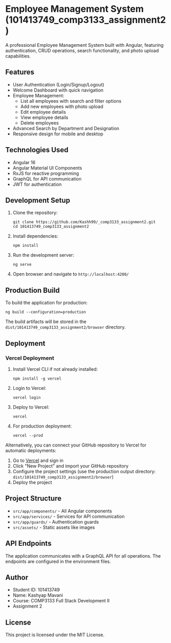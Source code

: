 # Employee Management System (101413749_comp3133_assignment2)

A professional Employee Management System built with Angular, featuring authentication, CRUD operations, search functionality, and photo upload capabilities.

## Features

- User Authentication (Login/Signup/Logout)
- Welcome Dashboard with quick navigation
- Employee Management:
  - List all employees with search and filter options
  - Add new employees with photo upload
  - Edit employee details
  - View employee details
  - Delete employees
- Advanced Search by Department and Designation
- Responsive design for mobile and desktop

## Technologies Used

- Angular 16
- Angular Material UI Components
- RxJS for reactive programming
- GraphQL for API communication
- JWT for authentication

## Development Setup

1. Clone the repository:
   ```
   git clone https://github.com/Kashh99/_comp3133_assignment2.git
   cd 101413749_comp3133_assignment2
   ```

2. Install dependencies:
   ```
   npm install
   ```

3. Run the development server:
   ```
   ng serve
   ```

4. Open browser and navigate to `http://localhost:4200/`

## Production Build

To build the application for production:

```
ng build --configuration=production
```

The build artifacts will be stored in the `dist/101413749_comp3133_assignment2/browser` directory.

## Deployment

### Vercel Deployment

1. Install Vercel CLI if not already installed:
   ```
   npm install -g vercel
   ```

2. Login to Vercel:
   ```
   vercel login
   ```

3. Deploy to Vercel:
   ```
   vercel
   ```

4. For production deployment:
   ```
   vercel --prod
   ```

Alternatively, you can connect your GitHub repository to Vercel for automatic deployments:

1. Go to [Vercel](https://vercel.com/) and sign in
2. Click "New Project" and import your GitHub repository
3. Configure the project settings (use the production output directory: `dist/101413749_comp3133_assignment2/browser`)
4. Deploy the project

## Project Structure

- `src/app/components/` - All Angular components
- `src/app/services/` - Services for API communication
- `src/app/guards/` - Authentication guards
- `src/assets/` - Static assets like images

## API Endpoints

The application communicates with a GraphQL API for all operations. The endpoints are configured in the environment files.

## Author

- Student ID: 101413749
- Name: Kashyap Mavani
- Course: COMP3133 Full Stack Development II
- Assignment 2

## License

This project is licensed under the MIT License.
